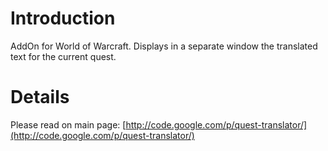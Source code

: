 # Introduction #

AddOn for World of Warcraft.
Displays in a separate window the translated text for the current quest.


# Details #

Please read on main page: [http://code.google.com/p/quest-translator/](http://code.google.com/p/quest-translator/)